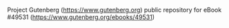 Project Gutenberg (https://www.gutenberg.org) public repository for
eBook #49531 (https://www.gutenberg.org/ebooks/49531)
